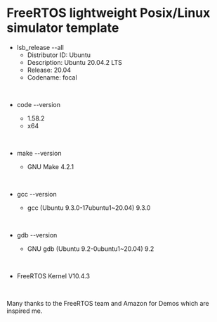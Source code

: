 # FreeRTOS lightweight Posix/Linux simulator template

- lsb_release --all
  - Distributor ID: Ubuntu
  - Description:    Ubuntu 20.04.2 LTS
  - Release:        20.04
  - Codename:       focal

&nbsp;

- code --version

  - 1.58.2
  - x64

&nbsp;

- make --version

  - GNU Make 4.2.1

&nbsp;

- gcc --version

  - gcc (Ubuntu 9.3.0-17ubuntu1~20.04) 9.3.0

&nbsp;

- gdb --version

  - GNU gdb (Ubuntu 9.2-0ubuntu1~20.04) 9.2

&nbsp;

- FreeRTOS Kernel V10.4.3

&nbsp;
&nbsp;
&nbsp;

Many thanks to the FreeRTOS team and Amazon for Demos which are inspired me.
